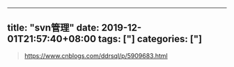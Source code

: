 ﻿
---
title: "svn管理"
date: 2019-12-01T21:57:40+08:00
tags: ["]
categories: ["]
---

<!--more-->


>  https://www.cnblogs.com/ddrsql/p/5909683.html
